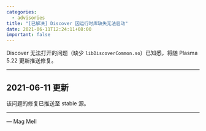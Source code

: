 ```yaml
---
categories:
  - advisories
title: "[已解决] Discover 因运行时库缺失无法启动"
date: 2021-06-11T12:24:11+08:00
important: false
---
```


Discover 无法打开的问题（缺少 `libDiscoverCommon.so`）已知悉，将随 Plasma 5.22 更新推送修复。

----

2021-06-11 更新
---------------

该问题的修复已推送至 stable 源。
 
----

— Mag Mell
